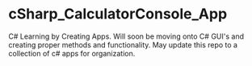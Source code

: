 # cSharp_CalculatorConsole_App
C# Learning by Creating Apps. Will soon be moving onto C# GUI's and creating proper methods and functionality. May update this repo to a collection of c# apps for organization. 
